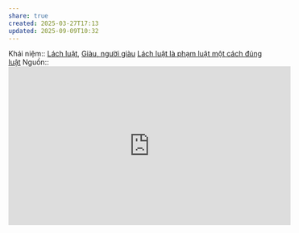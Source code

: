```yaml
---
share: true
created: 2025-03-27T17:13
updated: 2025-09-09T10:32
---
```

Khái niệm:: [Lách luật](../../../%CE%9E%20Kh%C3%A1i%20ni%E1%BB%87m/L%C3%A1ch%20lu%E1%BA%ADt.md), [Giàu, người giàu](../../../%CE%9E%20Kh%C3%A1i%20ni%E1%BB%87m/Gi%C3%A0u,%20ng%C6%B0%E1%BB%9Di%20gi%C3%A0u.md)
[Lách luật là phạm luật một cách đúng luật](../../../%C4%90%E1%BA%A1o%20%C4%91%E1%BB%A9c,%20ph%C3%A1p%20lu%E1%BA%ADt/Lu%E1%BA%ADt,%20nh%C3%A0%20n%C6%B0%E1%BB%9Bc/L%C3%A1ch%20lu%E1%BA%ADt%20l%C3%A0%20ph%E1%BA%A1m%20lu%E1%BA%ADt%20m%E1%BB%99t%20c%C3%A1ch%20%C4%91%C3%BAng%20lu%E1%BA%ADt.md)
Nguồn:: <iframe width="560" height="315" src="https://www.youtube.com/embed/70YkQMWAzio?si=iX1xOJ3CkaYA8Ewt" title="YouTube video player" frameborder="0" allow="accelerometer; autoplay; clipboard-write; encrypted-media; gyroscope; picture-in-picture; web-share" referrerpolicy="strict-origin-when-cross-origin" allowfullscreen></iframe>